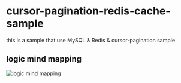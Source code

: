 # cursor-pagination-redis-cache-sample

this is a sample that use MySQL &amp; Redis &amp; cursor-pagination sample

## logic mind mapping

![logic mind mapping](https://halalala-blog.oss-cn-beijing.aliyuncs.com/Blog/a4f2cf22-439d-49e9-9212-75ca2f70ffd2.jpeg)